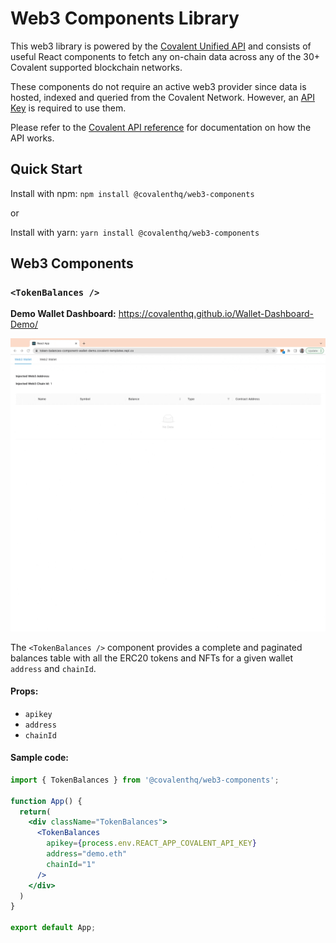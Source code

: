 # Web3 Components Library

This web3 library is powered by the [Covalent Unified API](https://www.covalenthq.com/?utm_source=web3_components&utm_medium=docs) and consists of useful React components to fetch any on-chain data across any of the 30+ Covalent supported blockchain networks.

These components do not require an active web3 provider since data is hosted, indexed and queried from the Covalent Network. However, an [API Key](https://www.covalenthq.com/platform?utm_source=web3_components&utm_medium=docs) is required to use them. 

Please refer to the [Covalent API reference](https://www.covalenthq.com/docs/api/#/0/0/USD/1?utm_source=web3_components&utm_medium=docs) for documentation on how the API works. 

## Quick Start

Install with npm: `npm install @covalenthq/web3-components`

or

Install with yarn: `yarn install @covalenthq/web3-components`

## Web3 Components

### `<TokenBalances />`

**Demo Wallet Dashboard:** https://covalenthq.github.io/Wallet-Dashboard-Demo/

![Token balances demo](https://github.com/covalenthq/web3-resources/blob/main/components/src/assets/token-balances-rc-demo.gif?raw=true)

The `<TokenBalances />` component provides a complete and paginated balances table with all the ERC20 tokens and NFTs for a given wallet `address` and `chainId`.

#### Props:
- `apikey`
- `address`
- `chainId`


#### Sample code:
```jsx
import { TokenBalances } from '@covalenthq/web3-components';

function App() {
  return(
    <div className="TokenBalances">
      <TokenBalances 
        apikey={process.env.REACT_APP_COVALENT_API_KEY} 
        address="demo.eth" 
        chainId="1" 
      />
    </div>
  )
}

export default App;
```

